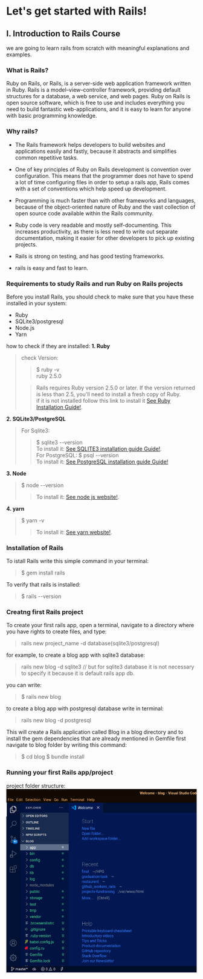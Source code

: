 # Let's get started with Rails!
## I. Introduction to Rails Course
we are going to learn rails from scratch with meaningful explanations and examples.

### What is Rails?
Ruby on Rails, or Rails, is a server-side web application framework written in Ruby. Rails is a model–view–controller framework, providing default structures for a database, a web service, and web pages.
Ruby on Rails is open source software, which is free to use and includes everything you need to build fantastic web-applications, and it is easy to learn for anyone with basic programming knowledge.

### Why rails?
* The Rails framework helps developers to build websites and applications easily and fastly, because it abstracts and simplifies common repetitive tasks.

* One of key principles of Ruby on Rails development is convention over configuration. This means that the programmer does not have to spend a lot of time configuring files in order to setup  a rails app, Rails comes with a set of conventions which help speed up development.

* Programming is much faster than with other frameworks and languages, because of the object-oriented nature of Ruby and the vast collection of open source code available within the Rails community.

* Ruby code is very readable and mostly self-documenting. This increases productivity, as there is less need to write out separate documentation, making it easier for other developers to pick up existing projects.

* Rails is strong on testing, and has good testing frameworks.

* rails is easy and fast to learn.

### Requirements to study Rails and run Ruby on Rails projects
Before you install Rails, you should check to make sure that you have these installed in your system:

* Ruby
* SQLite3/postgresql
* Node.js
* Yarn

how to check if they are installed:
**1. Ruby**
> check Version:
>
>> $ ruby -v  
ruby 2.5.0
>
>> Rails requires Ruby version 2.5.0 or later. If the version returned is less than 2.5, you'll need to install a fresh copy of Ruby.  
>> if it is not installed follow this link to install it [See Ruby Installation Guide!](https://www.ruby-lang.org/en/documentation/installation/).  

**2. SQLite3/PostgreSQL**
> For Sqlite3:  
>> $ sqlite3 --version  
>> To install it: [See SQLITE3 installation guide Guide!](https://www.linuxcloudvps.com/blog/how-to-install-sqlite-on-ubuntu-16-04/).  
> For PostgreSQL:
>> $ psql --version  
>> To install it: [See PostgreSQL installation guide Guide!](https://www.digitalocean.com/community/tutorials/how-to-install-and-use-postgresql-on-ubuntu-18-04)

**3. Node**
> $ node --version
>
>> To install it: [See node js website!](https://nodejs.org/en/download/).

**4. yarn**
> $ yarn -v
>
>> To install it: [See yarn website!](https://classic.yarnpkg.com/en/docs/install).

### Installation of Rails
To istall Rails write this simple command in your terminal:  
> $ gem install rails  

To verify that rails is installed:  
> $ rails --version

### Creatng first Rails project
To create your first rails app, open a terminal, navigate to a directory where you have rights to create files, and type:    
> rails new project_name -d database(sqlite3/postgresql)  
>
for example, to create a blog app with sqlite3 database:   
> rails new blog -d sqlite3  // but for sqlite3 database it is not necessary to specify it because it is default rails app db.    
>
you can write: 
> $ rails new blog  
>
to create a blog app with postgresql database write in terminal:  
> rails new blog -d postgresql  

This will create a Rails application called Blog in a blog directory and to install the gem dependencies that are already mentioned in Gemfile first navigate to blog folder by writing this command:
> $ cd blog
> $ bundle install

### Running your first Rails app/project
project folder structure:
![Rails app structure!](images/folder_structure.png "Folder_Structure")




